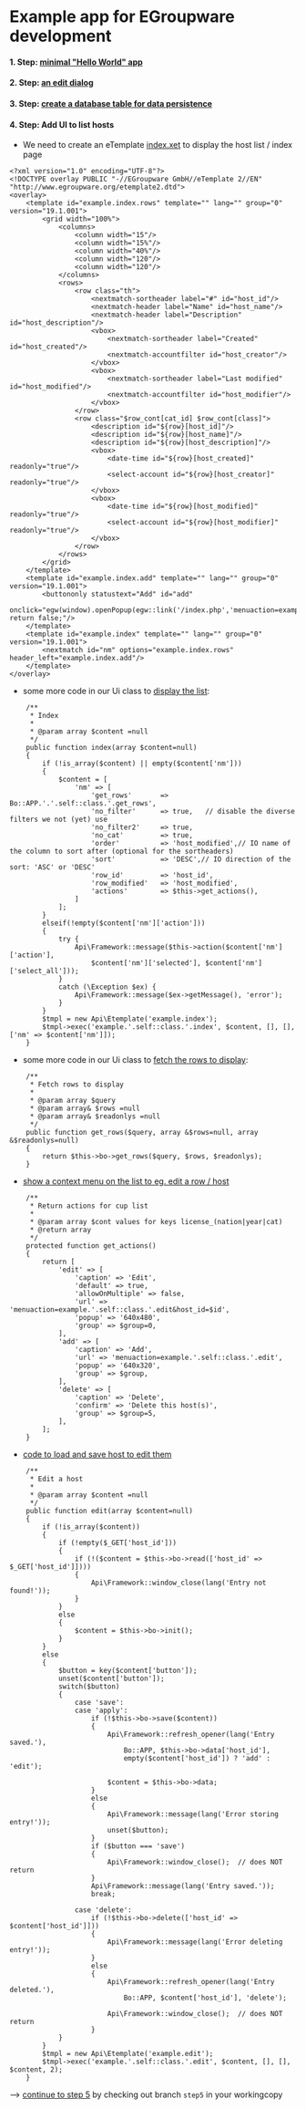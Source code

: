 # Example app for EGroupware development

#### 1. Step: [minimal "Hello World" app](https://github.com/EGroupware/example/tree/step1)
#### 2. Step: [an edit dialog](https://github.com/EGroupware/example/tree/step2)
#### 3. Step: [create a database table for data persistence](https://github.com/EGroupware/example/tree/step3)
#### 4. Step: Add UI to list hosts

* We need to create an eTemplate [index.xet](https://github.com/EGroupware/example/tree/step4/templates/default/index.xet) to display the host list / index page
```
<?xml version="1.0" encoding="UTF-8"?>
<!DOCTYPE overlay PUBLIC "-//EGroupware GmbH//eTemplate 2//EN" "http://www.egroupware.org/etemplate2.dtd">
<overlay>
	<template id="example.index.rows" template="" lang="" group="0" version="19.1.001">
		<grid width="100%">
			<columns>
				<column width="15"/>
				<column width="15%"/>
				<column width="40%"/>
				<column width="120"/>
				<column width="120"/>
			</columns>
			<rows>
				<row class="th">
					<nextmatch-sortheader label="#" id="host_id"/>
					<nextmatch-header label="Name" id="host_name"/>
					<nextmatch-header label="Description" id="host_description"/>
					<vbox>
						<nextmatch-sortheader label="Created" id="host_created"/>
						<nextmatch-accountfilter id="host_creator"/>
					</vbox>
					<vbox>
						<nextmatch-sortheader label="Last modified" id="host_modified"/>
						<nextmatch-accountfilter id="host_modifier"/>
					</vbox>
				</row>
				<row class="$row_cont[cat_id] $row_cont[class]">
					<description id="${row}[host_id]"/>
					<description id="${row}[host_name]"/>
					<description id="${row}[host_description]"/>
					<vbox>
						<date-time id="${row}[host_created]" readonly="true"/>
						<select-account id="${row}[host_creator]" readonly="true"/>
					</vbox>
					<vbox>
						<date-time id="${row}[host_modified]" readonly="true"/>
						<select-account id="${row}[host_modifier]" readonly="true"/>
					</vbox>
				</row>
			</rows>
		</grid>
	</template>
	<template id="example.index.add" template="" lang="" group="0" version="19.1.001">
		<buttononly statustext="Add" id="add"
			onclick="egw(window).openPopup(egw::link('/index.php','menuaction=example.EGroupware\\Example\\Ui.edit'),'640','480','_blank','example',null,true); return false;"/>
	</template>
	<template id="example.index" template="" lang="" group="0" version="19.1.001">
		<nextmatch id="nm" options="example.index.rows" header_left="example.index.add"/>
	</template>
</overlay>
```

* some more code in our Ui class to [display the list](https://github.com/EGroupware/example/tree/step4/src/Ui.php#L128):
```
	/**
	 * Index
	 *
	 * @param array $content =null
	 */
	public function index(array $content=null)
	{
		if (!is_array($content) || empty($content['nm']))
		{
			$content = [
				'nm' => [
					'get_rows'       =>	Bo::APP.'.'.self::class.'.get_rows',
					'no_filter'      => true,	// disable the diverse filters we not (yet) use
					'no_filter2'     => true,
					'no_cat'         => true,
					'order'          => 'host_modified',// IO name of the column to sort after (optional for the sortheaders)
					'sort'           => 'DESC',// IO direction of the sort: 'ASC' or 'DESC'
					'row_id'         => 'host_id',
					'row_modified'   => 'host_modified',
					'actions'        => $this->get_actions(),
				]
			];
		}
		elseif(!empty($content['nm']['action']))
		{
			try {
				Api\Framework::message($this->action($content['nm']['action'],
					$content['nm']['selected'], $content['nm']['select_all']));
			}
			catch (\Exception $ex) {
				Api\Framework::message($ex->getMessage(), 'error');
			}
		}
		$tmpl = new Api\Etemplate('example.index');
		$tmpl->exec('example.'.self::class.'.index', $content, [], [], ['nm' => $content['nm']]);
	}
```
* some more code in our Ui class to [fetch the rows to display](https://github.com/EGroupware/example/tree/step4/src/Ui.php#L111):
```
	/**
	 * Fetch rows to display
	 *
	 * @param array $query
	 * @param array& $rows =null
	 * @param array& $readonlys =null
	 */
	public function get_rows($query, array &$rows=null, array &$readonlys=null)
	{
		return $this->bo->get_rows($query, $rows, $readonlys);
	}
```
* [show a context menu on the list to eg. edit a row / host](https://github.com/EGroupware/example/tree/step4/src/Ui.php#L160)
```
	/**
	 * Return actions for cup list
	 *
	 * @param array $cont values for keys license_(nation|year|cat)
	 * @return array
	 */
	protected function get_actions()
	{
		return [
			'edit' => [
				'caption' => 'Edit',
				'default' => true,
				'allowOnMultiple' => false,
				'url' => 'menuaction=example.'.self::class.'.edit&host_id=$id',
				'popup' => '640x480',
				'group' => $group=0,
			],
			'add' => [
				'caption' => 'Add',
				'url' => 'menuaction=example.'.self::class.'.edit',
				'popup' => '640x320',
				'group' => $group,
			],
			'delete' => [
				'caption' => 'Delete',
				'confirm' => 'Delete this host(s)',
				'group' => $group=5,
			],
		];
	}
```

* [code to load and save host to edit them](https://github.com/EGroupware/example/tree/step4/src/Ui.php#L45)
```
	/**
	 * Edit a host
	 *
	 * @param array $content =null
	 */
	public function edit(array $content=null)
	{
		if (!is_array($content))
		{
			if (!empty($_GET['host_id']))
			{
				if (!($content = $this->bo->read(['host_id' => $_GET['host_id']])))
				{
					Api\Framework::window_close(lang('Entry not found!'));
				}
			}
			else
			{
				$content = $this->bo->init();
			}
		}
		else
		{
			$button = key($content['button']);
			unset($content['button']);
			switch($button)
			{
				case 'save':
				case 'apply':
					if (!$this->bo->save($content))
					{
						Api\Framework::refresh_opener(lang('Entry saved.'),
							Bo::APP, $this->bo->data['host_id'],
							empty($content['host_id']) ? 'add' : 'edit');

						$content = $this->bo->data;
					}
					else
					{
						Api\Framework::message(lang('Error storing entry!'));
						unset($button);
					}
					if ($button === 'save')
					{
						Api\Framework::window_close();	// does NOT return
					}
					Api\Framework::message(lang('Entry saved.'));
					break;

				case 'delete':
					if (!$this->bo->delete(['host_id' => $content['host_id']]))
					{
						Api\Framework::message(lang('Error deleting entry!'));
					}
					else
					{
						Api\Framework::refresh_opener(lang('Entry deleted.'),
							Bo::APP, $content['host_id'], 'delete');

						Api\Framework::window_close();	// does NOT return
					}
			}
		}
		$tmpl = new Api\Etemplate('example.edit');
		$tmpl->exec('example.'.self::class.'.edit', $content, [], [], $content, 2);
	}
```

--> [continue to step 5](https://github.com/EGroupware/example/tree/step3) by checking out branch ```step5``` in your workingcopy
